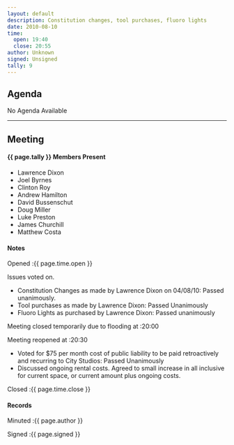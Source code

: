 ```yaml
---
layout: default
description: Constitution changes, tool purchases, fluoro lights
date: 2010-08-10
time:
  open: 19:40
  close: 20:55
author: Unknown
signed: Unsigned
tally: 9
---
```


## Agenda

No Agenda Available

---

## Meeting

#### {{ page.tally }} Members Present

* Lawrence Dixon
* Joel Byrnes
* Clinton Roy
* Andrew Hamilton
* David Bussenschut
* Doug Miller
* Luke Preston
* James Churchill
* Matthew Costa

#### Notes

Opened
:{{ page.time.open }}

Issues voted on.

* Constitution Changes as made by Lawrence Dixon on 04/08/10: Passed unanimously.
* Tool purchases as made by Lawrence Dixon: Passed Unanimously
* Fluoro Lights as purchased by Lawrence Dixon: Passed unanimously

Meeting closed temporarily due to flooding at 
:20:00

Meeting reopened at 
:20:30

* Voted for $75 per month cost of public liability to be paid retroactively and recurring to City Studios: Passed Unanimously
* Discussed ongoing rental costs. Agreed to small increase in all inclusive for current space, or current amount plus ongoing costs.

Closed
:{{ page.time.close }}

#### Records

Minuted
:{{ page.author }}

Signed
:{{ page.signed }}
